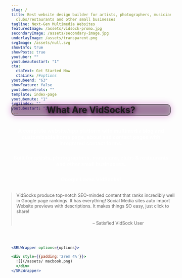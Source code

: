 ```yaml
---
slug: /
title: Best website design builder for artists, photographers, musicians,
  clubs/restaurants and other small businesses
tagline: Next-Gen Multimedia Websites
featuredImage: /assets/vidsock-promo.jpg
secondaryImage: /assets/secondary-image.jpg
underlayImage: /assets/transparent.png
svgImage: /assets/null.svg
showInfo: true
showPosts: true
youtuber: ""
youtubeautostart: "1"
cta:
  ctaText: Get Started Now
  ctaLink: /#options
youtubeend: "63"
showFeature: false
youtubecontrols: ""
template: index-page
youtubemute: "1"
svgzindex: ""
youtubestart: "33"
---
```

<h2 class="title1 txtshadow-header" style="font-weight:bold; font-size:200%; background:rgba(0,0,0,0.30); padding:0; margin:0 auto; border-radius:12px; text-align:center;
filter: drop-shadow(0px 0px 10px #ad04a5); text-shadow:2px 2px 10px #222; margin-top:-50px; display:block; justify-content:center; align-self:center; border:1px solid #000;">
What Are VidSocks?</h2>

<br />
<h3 class="" style="color:#fff; font-weight:bold; font-size:115%; margin:1rem 0; text-align:center; padding:5px; border-radius:12px;">
A complete website/app platform with multimedia blog and customizable home page, about and contact pages with integrated contact forms. </h3>

<!-- <h3 class="" style="color:#fff; font-weight:bold; font-size:115%; margin:1rem 0; text-align:center; padding:5px; border-radius:12px;">
Web Apps featuring layered multimedia (animation, photos, video, and audio) crafted to give a whole new experience.
</h3> -->

<h3 class="" style="color:#fff; font-weight:bold; font-size:115%; margin:1rem 0; text-align:center; padding:5px; border-radius:12px;"> Built for artists, photographers, musicians, clubs &amp; restaurants and other small businesses.

</h3>

<h3 class="" style="color:#fff; font-weight:bold; font-size:115%; text-align:center;" >Google Loves VidSocks!</h3>

<blockquote className="frontquote" style="width:100%; margin:2rem auto;">
<p>VidSocks produce top-notch SEO-minded content that ranks incredibly well in Google page rankings. It has everything! Social Media sites auto import Website previews with descriptions. It makes things SO easy, just click to share!  </p>

<div style="text-align:right; margin-right:20%; margin-top:20px;"> – Satisfied VidSock User
</div></blockquote>

<!-- <h4 class="" style="color:#fff; font-weight:bold; font-size:112%; text-align:center;" >Max Content - Reduce Times - Increase SEO</h4> -->

<br />

```jsx
<SRLWrapper options={options}>

<div style={{padding:'2rem 4%'}}>
  ![](/assets/ macbook.png)
  </div>
</SRLWrapper>
```



![]()

